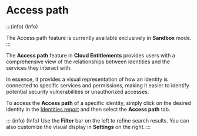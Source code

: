 # Access path

:::(info) (Info)

The Access path feature is currently available exclusively in **Sandbox** mode.
:::

The **Access path** feature in **Cloud Entitlements** provides users with a comprehensive view of the relationships between identities and the services they interact with.

In essence, it provides a visual representation of how an identity is connected to specific services and permissions, making it easier to identify potential security vulnerabilities or unauthorized accesses.

To access the **Access path** of a specific identity, simply click on the desired identity in the [Identities report](/v3-32/docs/cloud-entitlements-identities-report) and then select the **Access path** tab.


::: (info) (Info)
Use the **Filter** bar on the left to refine search results. You can also customize the visual display in **Settings** on the right.
:::

